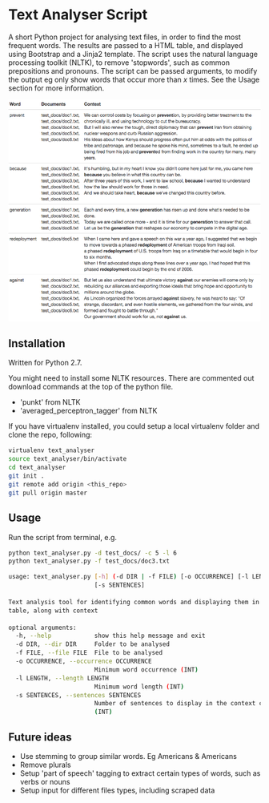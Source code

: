 # Text Analyser Script

A short Python project for analysing text files, in order to find the most frequent words. The results are passed to a HTML table, and displayed using Bootstrap and a Jinja2 template. The script uses the natural language processing toolkit (NLTK), to remove 'stopwords', such as common prepositions and pronouns. The script can be passed arguments, to modify the output eg only show words that occur more than *x* times. See the Usage section for more information. 

![text_analyser_screenshot](https://github.com/geonaut/Text-analysis-script-Python-NLTK-Jinja-Bootstrap-/blob/master/screenshot.png "screenshot")

## Installation

Written for Python 2.7. 

You might need to install some NLTK resources. There are commented out download commands at the top of the python file.

* 'punkt' from NLTK
* 'averaged_perceptron_tagger' from NLTK

If you have virtualenv installed, you could setup a local virtualenv folder and clone the repo, following:

```bash
virtualenv text_analyser
source text_analyser/bin/activate
cd text_analyser
git init .
git remote add origin <this_repo>
git pull origin master
```

## Usage

Run the script from terminal, e.g.

```bash
python text_analyser.py -d test_docs/ -c 5 -l 6
python text_analyser.py -f test_docs/doc3.txt
```

```bash
usage: text_analyser.py [-h] (-d DIR | -f FILE) [-o OCCURRENCE] [-l LENGTH]
                        [-s SENTENCES]

Text analysis tool for identifying common words and displaying them in a
table, along with context

optional arguments:
  -h, --help            show this help message and exit
  -d DIR, --dir DIR     Folder to be analysed
  -f FILE, --file FILE  File to be analysed
  -o OCCURRENCE, --occurrence OCCURRENCE
                        Minimum word occurrence (INT)
  -l LENGTH, --length LENGTH
                        Minimum word length (INT)
  -s SENTENCES, --sentences SENTENCES
                        Number of sentences to display in the context column
                        (INT)
```

## Future ideas

* Use stemming to group similar words. Eg Americans & Americans
* Remove plurals
* Setup 'part of speech' tagging to extract certain types of words, such as verbs or nouns
* Setup input for different files types, including scraped data

